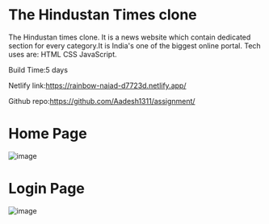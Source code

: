 # The Hindustan Times clone
The Hindustan times clone. It is a news website which contain dedicated section for every category.It is India's one of the biggest online portal.
Tech uses are: HTML CSS JavaScript.


Build Time:5 days

Netlify link:https://rainbow-naiad-d7723d.netlify.app/

Github repo:https://github.com/Aadesh1311/assignment/

# Home Page

![image](https://user-images.githubusercontent.com/100181537/171625593-6b902a7e-2b49-45d2-ac32-74c01ed71a79.png)

# Login Page

![image](https://user-images.githubusercontent.com/100181537/171625888-f18dfa84-1240-4cd8-8f89-7bd8e6555ae7.png)

